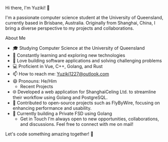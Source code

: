 Hi there, I'm Yuziki! 👋

I'm a passionate computer science student at the University of Queensland, currently based in Brisbane, Australia. Originally from Shanghai, China, I bring a diverse perspective to my projects and collaborations.

About Me
 - 🎓 Studying Computer Science at the University of Queensland
 - 🌱 Constantly learning and exploring new technologies
 - 🚀 Love building software applications and solving challenging problems
 - 💻 Proficient in Vue, C++, Golang, and Rust
 - 📫 How to reach me: Yuziki1227@outlook.com
 - 😄 Pronouns: He/Him
   - Recent Projects
 - 🌐 Developed a web application for ShanghaiCeling Ltd. to streamline their workflow using Golang and PostgreSQL.
 - 🔧 Contributed to open-source projects such as FlyByWire, focusing on enhancing performance and usability.
 - 📝 Currently building a Private FSD using Golang
    - Get in Touch
I'm always open to new opportunities, collaborations, and discussions. Feel free to connect with me on mail!

Let's code something amazing together! 🚀
